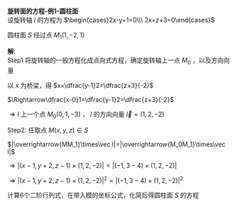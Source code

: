 **旋转面的方程-例1-圆柱面**  
设旋转轴 $l$ 的方程为 $\begin{cases}2x-y+1=0\\\ 2x+z+3=0\end{cases}$  
  
圆柱面 $S$ 经过点 $M_1(1,-2,1)$  
  
**解**:  
Step1 将旋转轴的一般方程化成点向式方程，确定旋转轴上一点 $M_0$ ，以及方向向量  
  
以 $x$ 为桥梁，得 $x=\dfrac{y-1}2=\dfrac{z+3}{-2}$  
  
$\Rightarrow\dfrac{x-0}1=\dfrac{y-1}2=\dfrac{z+3}{-2}$  
  
$\Rightarrow l$ 上一个点 $M_0(0,1,-3)$ ， $l$ 的方向向量 $\vec l=(1,2,-2)$  
  
Step2: 任取点 $M(x,y,z)\in S$  
  
$|\overrightarrow{MM_1}\times\vec l|=|\overrightarrow{M_0M_1}\times\vec l|$  
  
$\Rightarrow|(x-1,y+2,z-1)\times(1,2,-2)|=|(-1,3-4)\times(1,2,-2)|$  
  
$\Rightarrow|(x-1,y+2,z-1)\times(1,2,-2)|^2=|(-1,3-4)\times(1,2,-2)|^2$  
  
计算6个二阶行列式，在带入模的坐标公式，化简后得圆柱面 $S$ 的方程  
